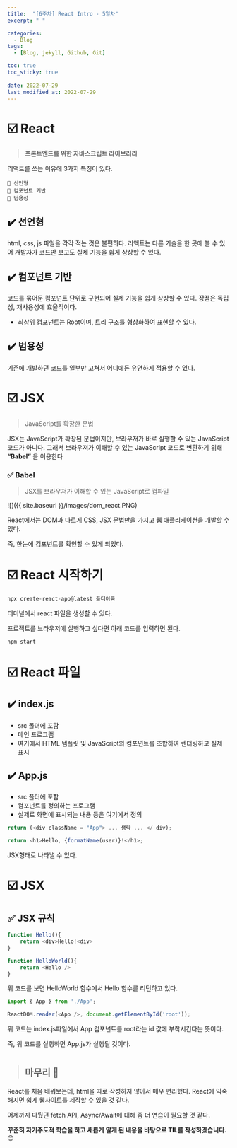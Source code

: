 ```yaml
---
title:  "[6주차] React Intro - 5일차"
excerpt: " "

categories:
  - Blog
tags:
  - [Blog, jekyll, Github, Git]

toc: true
toc_sticky: true
 
date: 2022-07-29
last_modified_at: 2022-07-29
---
```


# ☑️ React

> **프론트엔드를 위한 자바스크립트 라이브러리**

리액트를 쓰는 이유에 3가지 특징이 있다.

    🔹 선언형
    🔹 컴포넌트 기반
    🔹 범용성

## ✔️ 선언형

html, css, js 파일을 각각 적는 것은 불편하다. 리액트는 다른 기술을 한 곳에 볼 수 있어 개발자가 코드만 보고도 실제 기능을 쉽게 상상할 수 있다.

## ✔️ 컴포넌트 기반

코드를 묶어둔 컴포넌트 단위로 구현되어 실제 기능을 쉽게 상상할 수 있다.
장점은 독립성, 재사용성에 효율적이다.

* 최상위 컴포넌트는 Root이며, 트리 구조를 형상화하여 표현할 수 있다. 

## ✔️ 범용성
기존에 개발하던 코드를 일부만 고쳐서 어디에든 유연하게 적용할 수 있다.

# ☑️ JSX

> JavaScript를 확장한 문법

JSX는 JavaScript가 확장된 문법이지만, 브라우저가 바로 실행할 수 있는 JavaScript 코드가 아니다.
그래서 브라우저가 이해할 수 있는 JavaScript 코드로 변환하기 위해  **“Babel”** 을 이용한다

### ✅ Babel

> JSX를 브라우저가 이해할 수 있는 JavaScript로 컴파일

![]({{ site.baseurl }}/images/dom_react.PNG)

React에서는 DOM과 다르게 CSS, JSX 문법만을 가지고 웹 애플리케이션을 개발할 수 있다.

즉, 한눈에 컴포넌트를 확인할 수 있게 되었다.

# ☑️ React 시작하기

```js
npx create-react-app@latest 폴더이름
```

터미널에서 react 파일을 생성할 수 있다.

프로젝트를 브라우저에 실행하고 싶다면 아래 코드를 입력하면 된다.

```js
npm start
```

# ☑️ React 파일

## ✔️ index.js

* src 폴더에 포함
* 메인 프로그램
* 여기에서 HTML 템플릿 및 JavaScript의 컴포넌트를 조합하여 렌더링하고 실제 표시

## ✔️ App.js

* src 폴더에 포함
* 컴포넌트를 정의하는 프로그램
* 실제로 화면에 표시되는 내용 등은 여기에서 정의

```js
return (<div className = "App"> ... 생략 ... </ div);

return <h1>Hello, {formatName(user)}!</h1>;
```

JSX형태로 나타낼 수 있다.

# ☑️ JSX

## ✅ JSX 규칙

```js
function Hello(){
    return <div>Hello!<div>
}

function HelloWorld(){
    return <Hello />
}
```

위 코드를 보면 HelloWorld 함수에서 Hello 함수를 리턴하고 있다.

```js
import { App } from './App';

ReactDOM.render(<App />, document.getElementById('root'));
```

위 코드는 index.js파일에서 App 컴포넌트를 root라는 id 값에 부착시킨다는 뜻이다.

즉, 위 코드를 실행하면 App.js가 실행될 것이다.

#

> ## 마무리 👀

React를 처음 배워보는데, html을 따로 작성하지 않아서 매우 편리했다.
React에 익숙해지면 쉽게 웹사이트를 제작할 수 있을 것 같다.

어제까지 다뤘던 fetch API, Async/Await에 대해 좀 더 연습이 필요할 것 같다.

**꾸준히 자기주도적 학습을 하고 새롭게 알게 된 내용을 바탕으로 TIL를 작성하겠습니다.** 😊